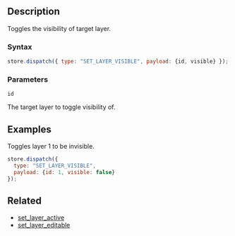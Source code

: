 ## Description

Toggles the visibility of target layer.

### Syntax

```js
store.dispatch({ type: "SET_LAYER_VISIBLE", payload: {id, visible} });
```

### Parameters

`id`

The target layer to toggle visibility of.

## Examples

Toggles layer 1 to be invisible.

```js
store.dispatch({
  type: "SET_LAYER_VISIBLE",
  payload: {id: 1, visible: false}
});
```

## Related

- [set_layer_active](./set_layer_active.md)
- [set_layer_editable](./set_layer_editable.md)
